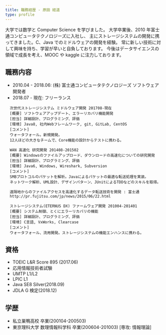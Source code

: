 ```yaml
---
title: 職務経歴 - 原田 経道
type: profile
---
```

大学では数学と Computer Science を学びました。
大学卒業後、2010 年富士通コンピュータテクノロジーズに入社し、
主にストレージシステムの開発に携ってきました。C、Java でのミドルウェアの開発を経験。
常に新しい技術に対して興味を持ち、学習が早いと自負しております。
今後はデータサイエンスの領域で成長を考え、MOOC や kaggle に注力しております。

## 職務内容

- 2010.04 - 2018.06: (株) 富士通コンピュータテクノロジーズ ソフトウェア開発者
- 2018.07 - 現在: フリーランス

```text
  次世代ストレージシステム ミドルウェア開発 201708-現在
  [概要] ソフトウェアアップデート、エラーリカバリ機能開発
  [担当] 詳細設計、プログラミング、評価
  [環境] Java8, 社内Webフレームワーク, git, GitLab, CentOS
  [コメント]
  ウォータフォール。新規開発。
  12人ほどの大きなチームで、Core機能の設計からテストに携わる。
```

```text
  WAN 高速化 研究開発 201408-201502
  [概要] Windowsのファイルアップロード、ダウンロードの高速化についての研究開発
  [担当] 詳細設計、プログラミング、評価
  [環境] Java6, Windows, Wireshark, Subversion
  [コメント]
  SMBプロトコルのパケットを解析。Javaによるパケットの最適な転送処理を実装。
  ネットワーク解析、UML設計、デザインパターン、JUnitによるTDDなどのスキルを取得。

  遠隔地からのファイルアクセスを高速化するデータ転送技術を開発 : 富士通
  http://pr.fujitsu.com/jp/news/2015/06/22.html
```

```text
  ストレージシステム(ETERNUS DX) ファームウェア開発 201004-201401
  [概要] システム制御、とくにエラーリカバリの機能
  [担当] 詳細設計、プログラミング、評価
  [環境] C言語, VxWorks, Clearcase
  [コメント]
  ウォータフォール、流用開発。ストレージシステムの機能エンハンスに携わる。
```

## 資格

- TOEIC L&R Score 895 (2017.06)
- 応用情報技術者試験
- UMTP L1/L2
- LPIC L1
- Java SE8 Silver(2018.09)
- JDLA G 検定(2018.12)

## 学歴

- 私立巣鴨高校 卒業(200104-200503)
- 東京理科大学 数理情報科学科 卒業(200604-201003) [専攻: 情報理論]
